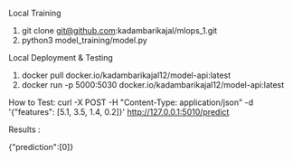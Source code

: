 Local Training 

1. git clone git@github.com:kadambarikajal/mlops_1.git
2. python3 model_training/model.py

Local Deployment & Testing

1. docker pull docker.io/kadambarikajal12/model-api:latest
2. docker run -p 5000:5030 docker.io/kadambarikajal12/model-api:latest

How to Test:
curl -X POST -H "Content-Type: application/json" -d '{"features": [5.1, 3.5, 1.4, 0.2]}' http://127.0.0.1:5010/predict 

Results :

{"prediction":[0]}
